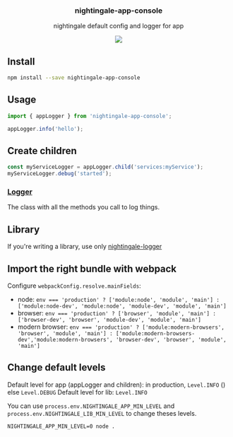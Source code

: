 <h3 align="center">
  nightingale-app-console
</h3>

<p align="center">
  nightingale default config and logger for app
</p>

<p align="center">
  <a href="https://npmjs.org/package/nightingale-app-console"><img src="https://img.shields.io/npm/v/nightingale-app-console.svg?style=flat-square"></a>
</p>

## Install

```sh
npm install --save nightingale-app-console
```

## Usage

```js
import { appLogger } from 'nightingale-app-console';

appLogger.info('hello');
```

## Create children

```js
const myServiceLogger = appLogger.child('services:myService');
myServiceLogger.debug('started');
```

### [Logger](https://christophehurpeau.github.io/nightingale/classes/nightingale_logger_src.logger.html)

The class with all the methods you call to log things.

## Library

If you're writing a library, use only [nightingale-logger](https://npmjs.org/package/nightingale-logger)

## Import the right bundle with webpack

Configure `webpackConfig.resolve.mainFields`:

- node: `env === 'production' ? ['module:node', 'module', 'main'] : ['module:node-dev', 'module:node', 'module-dev', 'module', 'main']`
- browser: `env === 'production' ? ['browser', 'module', 'main'] : ['browser-dev', 'browser', 'module-dev', 'module', 'main']`
- modern browser: `env === 'production' ? ['module:modern-browsers', 'browser', 'module', 'main'] : ['module:modern-browsers-dev','module:modern-browsers', 'browser-dev', 'browser', 'module', 'main']`

## Change default levels

Default level for app (appLogger and children): in production, `Level.INFO` () else `Level.DEBUG`
Default level for lib: `Level.INFO`

You can use `process.env.NIGHTINGALE_APP_MIN_LEVEL` and `process.env.NIGHTINGALE_LIB_MIN_LEVEL` to change theses levels.

```
NIGHTINGALE_APP_MIN_LEVEL=0 node .
```
